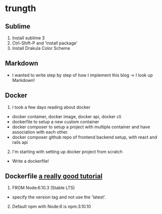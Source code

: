 # trungth

## Sublime
1. Install sublime 3
2. Ctrl-Shift-P and 'install package'
3. Install Drakula Color Scheme

## Markdown
- I wanted to write step by step of how I implement this blog
-> I look up Markdown!

## Docker
1. I took a few days reading about docker
- docker container, docker image, docker api, docker cli
- dockerfile to setup a new custom container
- docker composer to setup a project with multiple container and have association with each other.
- docker composer github repo of frontend backend setup, with react and rails api

2. I'm starting with setting up docker project from scratch
- Write a dockerfile! 

## Dockerfile [a really good tutorial](http://jdlm.info/articles/2016/03/06/lessons-building-node-app-docker.html)
1. FROM Node:6.10.3 (Stable LTS)
- specify the version tag and not use the 'latest'.
2. Default npm with Node:6 is npm:3.10.10
